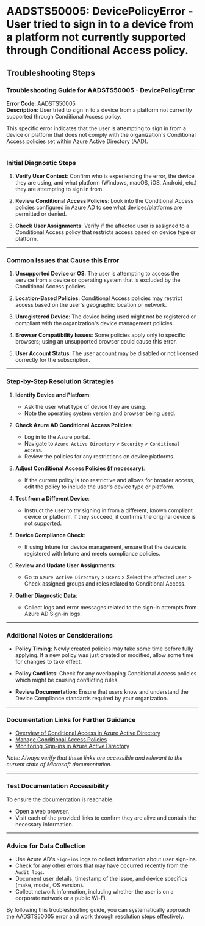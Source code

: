 
# AADSTS50005: DevicePolicyError - User tried to sign in to a device from a platform not currently supported through Conditional Access policy.


## Troubleshooting Steps
### Troubleshooting Guide for AADSTS50005 - DevicePolicyError

**Error Code**: AADSTS50005  
**Description**: User tried to sign in to a device from a platform not currently supported through Conditional Access policy.

This specific error indicates that the user is attempting to sign in from a device or platform that does not comply with the organization's Conditional Access policies set within Azure Active Directory (AAD).

---

### Initial Diagnostic Steps

1. **Verify User Context**: Confirm who is experiencing the error, the device they are using, and what platform (Windows, macOS, iOS, Android, etc.) they are attempting to sign in from.

2. **Review Conditional Access Policies**: Look into the Conditional Access policies configured in Azure AD to see what devices/platforms are permitted or denied.

3. **Check User Assignments**: Verify if the affected user is assigned to a Conditional Access policy that restricts access based on device type or platform.

---

### Common Issues that Cause this Error

1. **Unsupported Device or OS**: The user is attempting to access the service from a device or operating system that is excluded by the Conditional Access policies.

2. **Location-Based Policies**: Conditional Access policies may restrict access based on the user's geographic location or network.

3. **Unregistered Device**: The device being used might not be registered or compliant with the organization's device management policies.

4. **Browser Compatibility Issues**: Some policies apply only to specific browsers; using an unsupported browser could cause this error.

5. **User Account Status**: The user account may be disabled or not licensed correctly for the subscription.

---

### Step-by-Step Resolution Strategies

1. **Identify Device and Platform**:
   - Ask the user what type of device they are using.
   - Note the operating system version and browser being used.

2. **Check Azure AD Conditional Access Policies**:
   - Log in to the Azure portal.
   - Navigate to `Azure Active Directory` > `Security` > `Conditional Access`.
   - Review the policies for any restrictions on device platforms.

3. **Adjust Conditional Access Policies (if necessary)**:
   - If the current policy is too restrictive and allows for broader access, edit the policy to include the user's device type or platform.

4. **Test from a Different Device**:
   - Instruct the user to try signing in from a different, known compliant device or platform. If they succeed, it confirms the original device is not supported.

5. **Device Compliance Check**:
   - If using Intune for device management, ensure that the device is registered with Intune and meets compliance policies.

6. **Review and Update User Assignments**:
   - Go to `Azure Active Directory` > `Users` > Select the affected user > Check assigned groups and roles related to Conditional Access.

7. **Gather Diagnostic Data**:
   - Collect logs and error messages related to the sign-in attempts from Azure AD Sign-in logs.

---

### Additional Notes or Considerations

- **Policy Timing**: Newly created policies may take some time before fully applying. If a new policy was just created or modified, allow some time for changes to take effect.

- **Policy Conflicts**: Check for any overlapping Conditional Access policies which might be causing conflicting rules.

- **Review Documentation**: Ensure that users know and understand the Device Compliance standards required by your organization.

---

### Documentation Links for Further Guidance

- [Overview of Conditional Access in Azure Active Directory](https://docs.microsoft.com/en-us/azure/active-directory/conditional-access/overview)
- [Manage Conditional Access Policies](https://docs.microsoft.com/en-us/azure/active-directory/conditional-access/concepts/policy)
- [Monitoring Sign-ins in Azure Active Directory](https://docs.microsoft.com/en-us/azure/active-directory/reports-monitoring/concept-sign-ins)

*Note: Always verify that these links are accessible and relevant to the current state of Microsoft documentation.*

---

### Test Documentation Accessibility 

To ensure the documentation is reachable:
- Open a web browser.
- Visit each of the provided links to confirm they are alive and contain the necessary information.

---

### Advice for Data Collection

- Use Azure AD's `Sign-ins` logs to collect information about user sign-ins.
- Check for any other errors that may have occurred recently from the `Audit logs`.
- Document user details, timestamp of the issue, and device specifics (make, model, OS version).
- Collect network information, including whether the user is on a corporate network or a public Wi-Fi.

By following this troubleshooting guide, you can systematically approach the AADSTS50005 error and work through resolution steps effectively.